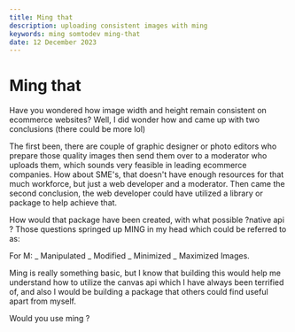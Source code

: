 ```yaml
---
title: Ming that
description: uploading consistent images with ming
keywords: ming somtodev ming-that
date: 12 December 2023
---
```


# Ming that

Have you wondered how image width and height remain consistent on ecommerce websites? Well, I did wonder how and came up with two conclusions (there could be more lol)

The first been, there are couple of graphic designer or photo editors who prepare those quality images then send them over to a moderator who uploads them, which sounds very feasible in leading ecommerce companies. How about SME's, that doesn't have enough resources for that much workforce, but just a web developer and a moderator. Then came the second conclusion, the web developer could have utilized a library or package to help achieve that.

How would that package have been created, with what possible ?native api ? Those questions springed up MING in my head which could be referred to as:

For M:
_ Manipulated
_ Modified
_ Minimized
_ Maximized
Images.

Ming is really something basic, but I know that building this would help me understand how to utilize the canvas api which I have always been terrified of, and also I would be building a package that others could find useful apart from myself.

Would you use ming ?
